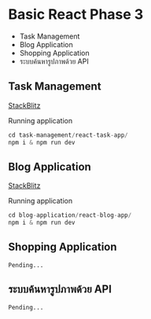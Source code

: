 # Basic React Phase 3
- Task Management
- Blog Application
- Shopping Application
- ระบบค้นหารูปภาพด้วย API

## Task Management
[StackBlitz](https://stackblitz.com/~/github.com/lazy-devil/basic-react-phase3)

Running application
```js
cd task-management/react-task-app/
npm i & npm run dev
```

## Blog Application
[StackBlitz](https://stackblitz.com/~/github.com/lazy-devil/basic-react-phase3)

Running application
```js
cd blog-application/react-blog-app/
npm i & npm run dev
```

## Shopping Application
`Pending...`

## ระบบค้นหารูปภาพด้วย API
`Pending...`
